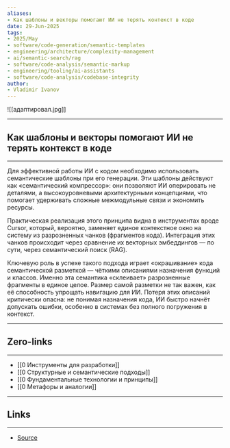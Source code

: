 ```yaml
---
aliases: 
- Как шаблоны и векторы помогают ИИ не терять контекст в коде 
date: 29-Jun-2025
tags:
- 2025/May
- software/code-generation/semantic-templates
- engineering/architecture/complexity-management
- ai/semantic-search/rag
- software/code-analysis/semantic-markup
- engineering/tooling/ai-assistants
- software/code-analysis/codebase-integrity
author:
- Vladimir Ivanov
---
```

![[адаптировал.jpg]]

-----
##  Как шаблоны и векторы помогают ИИ не терять контекст в коде 
-----
Для эффективной работы ИИ с кодом необходимо использовать семантические шаблоны при его генерации. Эти шаблоны действуют как «семантический компрессор»: они позволяют ИИ оперировать не деталями, а высокоуровневыми архитектурными концепциями, что помогает удерживать сложные межмодульные связи и экономить ресурсы.

Практическая реализация этого принципа видна в инструментах вроде Cursor, который, вероятно, заменяет единое контекстное окно на систему из разрозненных чанков (фрагментов кода). Интеграция этих чанков происходит через сравнение их векторных эмбеддингов — по сути, через семантический поиск (RAG).

Ключевую роль в успехе такого подхода играет «окрашивание» кода семантической разметкой — чёткими описаниями назначения функций и классов. Именно эта семантика «склеивает» разрозненные фрагменты в единое целое. Размер самой разметки не так важен, как её способность упрощать навигацию для ИИ. Потеря этих описаний критически опасна: не понимая назначения кода, ИИ быстро начнёт допускать ошибки, особенно в системах без полного погружения в контекст.

---
## Zero-links
---
- [[0 Инструменты для разработки]]
- [[0 Структурные и семантические подходы]]
- [[0 Фундаментальные технологии и принципы]]
- [[0 Метафоры и аналогии]]

---
## Links
---
- [Source](https://t.me/turboproject/1677)